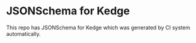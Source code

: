 # JSONSchema for Kedge

This repo has JSONSchema for Kedge which was generated by CI system automatically.
